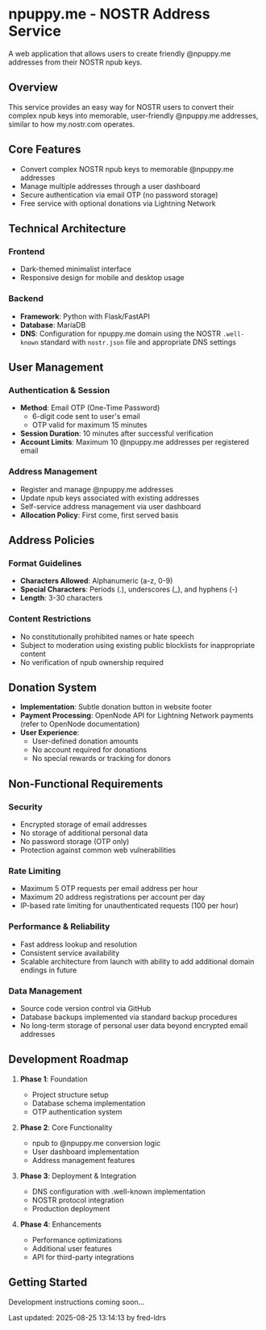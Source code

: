 # npuppy.me - NOSTR Address Service

A web application that allows users to create friendly @npuppy.me addresses from their NOSTR npub keys.

## Overview

This service provides an easy way for NOSTR users to convert their complex npub keys into memorable, user-friendly @npuppy.me addresses, similar to how my.nostr.com operates.

## Core Features

- Convert complex NOSTR npub keys to memorable @npuppy.me addresses
- Manage multiple addresses through a user dashboard
- Secure authentication via email OTP (no password storage)
- Free service with optional donations via Lightning Network

## Technical Architecture

### Frontend
- Dark-themed minimalist interface
- Responsive design for mobile and desktop usage

### Backend
- **Framework**: Python with Flask/FastAPI
- **Database**: MariaDB
- **DNS**: Configuration for npuppy.me domain using the NOSTR `.well-known` standard with `nostr.json` file and appropriate DNS settings

## User Management

### Authentication & Session
- **Method**: Email OTP (One-Time Password)
  - 6-digit code sent to user's email
  - OTP valid for maximum 15 minutes
- **Session Duration**: 10 minutes after successful verification
- **Account Limits**: Maximum 10 @npuppy.me addresses per registered email

### Address Management
- Register and manage @npuppy.me addresses
- Update npub keys associated with existing addresses
- Self-service address management via user dashboard
- **Allocation Policy**: First come, first served basis

## Address Policies

### Format Guidelines
- **Characters Allowed**: Alphanumeric (a-z, 0-9)
- **Special Characters**: Periods (.), underscores (_), and hyphens (-)
- **Length**: 3-30 characters

### Content Restrictions
- No constitutionally prohibited names or hate speech
- Subject to moderation using existing public blocklists for inappropriate content
- No verification of npub ownership required

## Donation System

- **Implementation**: Subtle donation button in website footer
- **Payment Processing**: OpenNode API for Lightning Network payments (refer to OpenNode documentation)
- **User Experience**:
  - User-defined donation amounts
  - No account required for donations
  - No special rewards or tracking for donors

## Non-Functional Requirements

### Security
- Encrypted storage of email addresses
- No storage of additional personal data
- No password storage (OTP only)
- Protection against common web vulnerabilities

### Rate Limiting
- Maximum 5 OTP requests per email address per hour
- Maximum 20 address registrations per account per day
- IP-based rate limiting for unauthenticated requests (100 per hour)

### Performance & Reliability
- Fast address lookup and resolution
- Consistent service availability
- Scalable architecture from launch with ability to add additional domain endings in future

### Data Management
- Source code version control via GitHub
- Database backups implemented via standard backup procedures
- No long-term storage of personal user data beyond encrypted email addresses

## Development Roadmap

1. **Phase 1**: Foundation
   - Project structure setup
   - Database schema implementation
   - OTP authentication system

2. **Phase 2**: Core Functionality
   - npub to @npuppy.me conversion logic
   - User dashboard implementation
   - Address management features

3. **Phase 3**: Deployment & Integration
   - DNS configuration with .well-known implementation
   - NOSTR protocol integration
   - Production deployment

4. **Phase 4**: Enhancements
   - Performance optimizations
   - Additional user features
   - API for third-party integrations

## Getting Started

Development instructions coming soon...

Last updated: 2025-08-25 13:14:13 by fred-ldrs
```
